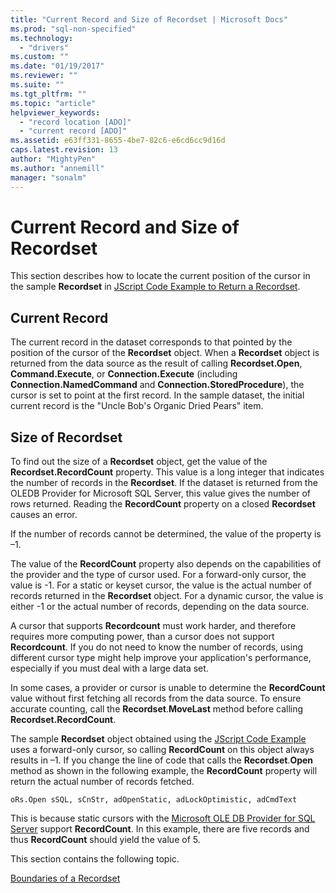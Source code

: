 ```yaml
---
title: "Current Record and Size of Recordset | Microsoft Docs"
ms.prod: "sql-non-specified"
ms.technology:
  - "drivers"
ms.custom: ""
ms.date: "01/19/2017"
ms.reviewer: ""
ms.suite: ""
ms.tgt_pltfrm: ""
ms.topic: "article"
helpviewer_keywords: 
  - "record location [ADO]"
  - "current record [ADO]"
ms.assetid: e63ff331-8655-4be7-82c6-e6cd6cc9d16d
caps.latest.revision: 13
author: "MightyPen"
ms.author: "annemill"
manager: "sonalm"
---
```

# Current Record and Size of Recordset
This section describes how to locate the current position of the cursor in the sample **Recordset** in [JScript Code Example to Return a Recordset](../../../ado/guide/data/jscript-code-example-to-return-a-recordset.md).  
  
## Current Record  
 The current record in the dataset corresponds to that pointed by the position of the cursor of the **Recordset** object. When a **Recordset** object is returned from the data source as the result of calling **Recordset.Open**, **Command.Execute**, or **Connection.Execute** (including **Connection.NamedCommand** and **Connection.StoredProcedure**), the cursor is set to point at the first record. In the sample dataset, the initial current record is the "Uncle Bob's Organic Dried Pears" item.  
  
## Size of Recordset  
 To find out the size of a **Recordset** object, get the value of the **Recordset.RecordCount** property. This value is a long integer that indicates the number of records in the **Recordset**. If the dataset is returned from the OLEDB Provider for Microsoft SQL Server, this value gives the number of rows returned. Reading the **RecordCount** property on a closed **Recordset** causes an error.  
  
 If the number of records cannot be determined, the value of the property is –1.  
  
 The value of the **RecordCount** property also depends on the capabilities of the provider and the type of cursor used. For a forward-only cursor, the value is -1. For a static or keyset cursor, the value is the actual number of records returned in the **Recordset** object. For a dynamic cursor, the value is either -1 or the actual number of records, depending on the data source.  
  
 A cursor that supports **Recordcount** must work harder, and therefore requires more computing power, than a cursor does not support **Recordcount**. If you do not need to know the number of records, using different cursor type might help improve your application's performance, especially if you must deal with a large data set.  
  
 In some cases, a provider or cursor is unable to determine the **RecordCount** value without first fetching all records from the data source. To ensure accurate counting, call the **Recordset**.**MoveLast** method before calling **Recordset.RecordCount**.  
  
 The sample **Recordset** object obtained using the [JScript Code Example](../../../ado/guide/data/jscript-code-example-to-return-a-recordset.md) uses a forward-only cursor, so calling **RecordCount** on this object always results in –1. If you change the line of code that calls the **Recordset**.**Open** method as shown in the following example, the **RecordCount** property will return the actual number of records fetched.  
  
```  
oRs.Open sSQL, sCnStr, adOpenStatic, adLockOptimistic, adCmdText   
```  
  
 This is because static cursors with the [Microsoft OLE DB Provider for SQL Server](../../../ado/guide/appendixes/microsoft-ole-db-provider-for-sql-server.md) support **RecordCount**. In this example, there are five records and thus **RecordCount** should yield the value of 5.  
  
 This section contains the following topic.  
  
 [Boundaries of a Recordset](../../../ado/guide/data/boundaries-of-a-recordset.md)